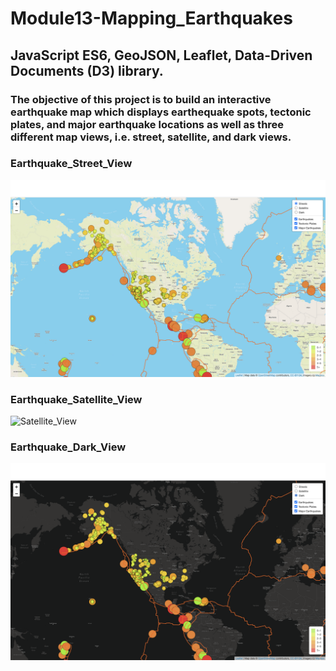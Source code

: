 # **Module13-Mapping_Earthquakes**
## **JavaScript ES6, GeoJSON, Leaflet, Data-Driven Documents (D3) library.**

### The objective of this project is to build an interactive earthquake map which displays earthequake spots, tectonic plates, and major earthquake locations as well as three different map views, i.e. street, satellite, and dark views.

### **Earthquake_Street_View**
![Street_View](Resources/Earthquake_Street_View.png)

### **Earthquake_Satellite_View**
![Satellite_View](Resources/Earthquake_Satellite_View.png)

### **Earthquake_Dark_View**
![Dark_View](Resources/Earthquake_Dark_View.png)


